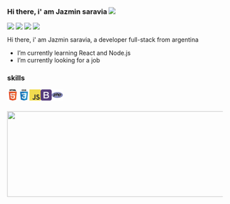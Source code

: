 ### Hi there, i' am Jazmin saravia  <img src="https://media4.giphy.com/media/xT9IgjNENUaf4ypqBa/200w.webp" width="30">

  <a href="https://wa.me/5491128461114"><img align="left" src="https://cdn.icon-icons.com/icons2/729/PNG/512/whatsapp_icon-icons.com_62756.png" width="20"></a>
  <a href=""> <img align="left" src="https://www.freepnglogos.com/uploads/discord-logo-png/concours-discord-cartes-voeux-fortnite-france-6.png" width="20"></a>
  <a href="mailto:jsaraviaa98@gmail.com?Subject=Me%20Comunico%20con%20usted%20por"><img align="left" src="https://www.iconsdb.com/icons/preview/white/mail-xxl.png" width="20"></a>
  <a href="https://www.linkedin.com/in/jazmin-saravia-776a30189/" target="_blank"> <img align="left" src="https://cdn-icons-png.flaticon.com/512/174/174857.png" width="20"> </a>
<br>
<p> Hi there, i' am Jazmin saravia, a developer full-stack from argentina <p/>

 * I’m currently learning React and Node.js
 * I’m currently looking for a job
 ### skills
 <img align="left" alt="HTML5" width="26px" src="https://raw.githubusercontent.com/github/explore/80688e429a7d4ef2fca1e82350fe8e3517d3494d/topics/html/html.png" />
 <img align="left" alt="CSS3" width="26px" src="https://raw.githubusercontent.com/github/explore/80688e429a7d4ef2fca1e82350fe8e3517d3494d/topics/css/css.png" />
 <img align="left" alt="js"width="26px"src="https://raw.githubusercontent.com/github/explore/80688e429a7d4ef2fca1e82350fe8e3517d3494d/topics/javascript/javascript.png" />
 <img align="left" alt="bs"width="26px"src="https://raw.githubusercontent.com/github/explore/80688e429a7d4ef2fca1e82350fe8e3517d3494d/topics/bootstrap/bootstrap.png" />
 <img align="left" alt="php"width="26px"src="https://raw.githubusercontent.com/github/explore/80688e429a7d4ef2fca1e82350fe8e3517d3494d/topics/php/php.png" />
  <br>
  <br>
  <br>
<img align="left" width="2000px" height="200px" src="https://www.gifcen.com/wp-content/uploads/2022/04/wallpaper-gif-4.gif">
<!--
**Jazuwu00/jazuwu00** is a ✨ _special_ ✨ repository because its `README.md` (this file) appears on your GitHub profile.

Here are some ideas to get you started:

- 🔭 I’m currently working on ...
- 🌱 I’m currently learning ...
- 👯 I’m looking to collaborate on ...
- 🤔 I’m looking for help with ...
- 💬 Ask me about ...
- 📫 How to reach me: ...
- 😄 Pronouns: ...
- ⚡ Fun fact: ...



-->
